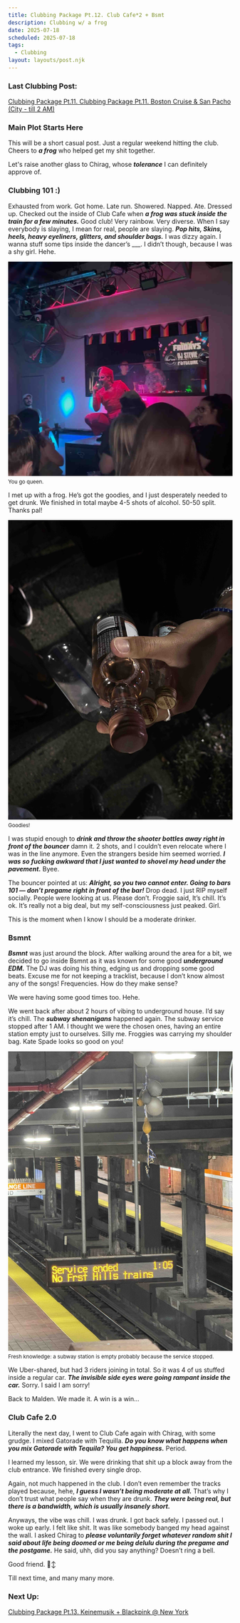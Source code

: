 ```yaml
---
title: Clubbing Package Pt.12. Club Cafe*2 + Bsmt
description: Clubbing w/ a frog
date: 2025-07-18
scheduled: 2025-07-18
tags:
  - Clubbing
layout: layouts/post.njk
---
```


<h3>Last Clubbing Post:</h3>
<a href="{{ '/posts/clubbingpackagept11/' | url }}">Clubbing Package Pt.11. Clubbing Package Pt.11. Boston Cruise & San Pacho (City - till 2 AM)</a>

<h3>Main Plot Starts Here</h3>

This will be a short casual post. Just a regular weekend hitting the club. Cheers to ***a frog*** who helped get my shit together.

Let's raise another glass to Chirag, whose ***tolerance*** I can definitely approve of.

<h3>Clubbing 101 :) </h3>

Exhausted from work. Got home. Late run. Showered. Napped. Ate. Dressed up. Checked out the inside of Club Cafe when ***a frog was stuck inside the train for a few minutes.*** Good club! Very rainbow. Very diverse. When I say everybody is slaying, I mean for real, people are slaying. ***Pop hits, Skins, heels, heavy eyeliners, glitters, and shoulder bags.*** I was dizzy again. I wanna stuff some tips inside the dancer’s ___. I didn’t though, because I was a shy girl. Hehe.

![Queen](/img/blog6.0/dancer.jpeg)
<small>You go queen.</small>

I met up with a frog. He’s got the goodies, and I just desperately needed to get drunk. We finished in total maybe 4-5 shots of alcohol. 50-50 split. Thanks pal!

![Goodies](/img/blog6.0/goodies.jpg)
<small>Goodies!</small>

I was stupid enough to ***drink and throw the shooter bottles away right in front of the bouncer*** damn it. 2 shots, and I couldn’t even relocate where I was in the line anymore. Even the strangers beside him seemed worried. ***I was so fucking awkward that I just wanted to shovel my head under the pavement.*** Byee.

The bouncer pointed at us: ***Alright, so you two cannot enter. Going to bars 101 — don’t pregame right in front of the bar!*** Drop dead. I just RIP myself socially. People were looking at us. Please don’t. Froggie said, It’s chill. It’s ok. It’s really not a big deal, but my self-consciousness just peaked. Girl.

This is the moment when I know I should be a moderate drinker.

<h3>Bsmnt</h3>

***Bsmnt*** was just around the block. After walking around the area for a bit, we decided to go inside Bsmnt as it was known for some good ***underground EDM.*** The DJ was doing his thing, edging us and dropping some good beats. Excuse me for not keeping a tracklist, because I don’t know almost any of the songs! Frequencies. How do they make sense?

We were having some good times too. Hehe.

We went back after about 2 hours of vibing to underground house. I’d say it’s chill. The ***subway shenanigans*** happened again. The subway service stopped after 1 AM. I thought we were the chosen ones, having an entire station empty just to ourselves. Silly me. Froggies was carrying my shoulder bag. Kate Spade looks so good on you!

![Empty Station](/img/blog6.0/empty_station.jpg)
<small>Fresh knowledge: a subway station is empty probably because the service stopped.</small>

We Uber-shared, but had 3 riders joining in total. So it was 4 of us stuffed inside a regular car. ***The invisible side eyes were going rampant inside the car.*** Sorry. I said I am sorry!

Back to Malden. We made it. A win is a win…

<h3>Club Cafe 2.0</h3>

Literally the next day, I went to Club Cafe again with Chirag, with some grudge. I mixed Gatorade with Tequilla. ***Do you know what happens when you mix Gatorade with Tequila? You get happiness.*** Period.

I learned my lesson, sir. We were drinking that shit up a block away from the club entrance. We finished every single drop.

Again, not much happened in the club. I don’t even remember the tracks played because, hehe, ***I guess I wasn’t being moderate at all.*** That’s why I don’t trust what people say when they are drunk. ***They were being real, but there is a bandwidth, which is usually insanely short.***

Anyways, the vibe was chill. I was drunk. I got back safely. I passed out. I woke up early. I felt like shit. It was like somebody banged my head against the wall. I asked Chirag to ***please voluntarily forget whatever random shit I said about life being doomed or me being delulu during the pregame and the postgame.*** He said, uhh, did you say anything? Doesn’t ring a bell.

Good friend. 🙂‍↕️

Till next time, and many many more.

<h3>Next Up:</h3>
<a href="{{ '/posts/clubbingpackagept13/' | url }}">Clubbing Package Pt.13. Keinemusik + Blackpink @ New York</a>

